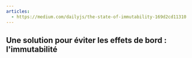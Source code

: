 ```yaml
---
articles:
  - https://medium.com/dailyjs/the-state-of-immutability-169d2cd11310
---
```


## Une solution pour éviter les effets de bord : l'immutabilité

